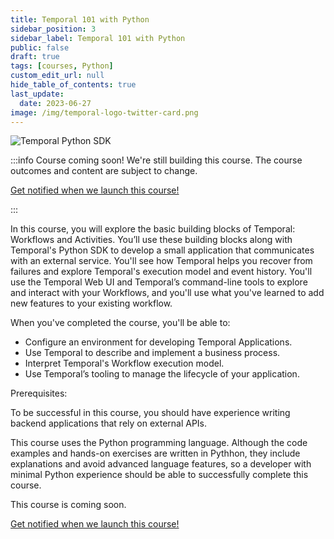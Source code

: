 ```yaml
---
title: Temporal 101 with Python
sidebar_position: 3
sidebar_label: Temporal 101 with Python
public: false
draft: true
tags: [courses, Python]
custom_edit_url: null
hide_table_of_contents: true
last_update:
  date: 2023-06-27
image: /img/temporal-logo-twitter-card.png
---
```


<!-- Generated Jun 27 2023 -->
<!-- DO NOT edit this file directly. -->

![Temporal Python SDK](/img/sdk_banners/banner_python.png)

:::info Course coming soon!
We're still building this course. The course outcomes and content are subject to change.

<a className="button button--primary" href="https://pages.temporal.io/get-updates-education">Get notified when we launch this course!</a>

:::

In this course, you will explore the basic building blocks of Temporal: Workflows and Activities. You’ll use these building blocks along with Temporal's Python SDK to develop a small application that communicates with an external service. You'll see how Temporal helps you recover from failures and explore Temporal's execution model and event history. You'll use the Temporal Web UI and Temporal’s command-line tools to explore and interact with your Workflows, and you'll use what you've learned to add new features to your existing workflow.

When you've completed the course, you'll be able to:

- Configure an environment for developing Temporal Applications.
- Use Temporal to describe and implement a business process.
- Interpret Temporal's Workflow execution model.
- Use Temporal’s tooling to manage the lifecycle of your application.

Prerequisites:

To be successful in this course, you should have experience writing backend applications that rely on external APIs.

This course uses the Python programming language. Although the code examples and hands-on exercises are written in Pythhon, they include explanations and avoid advanced language features, so a developer with minimal Python experience should be able to successfully complete this course.

This course is coming soon.

 <a className="button button--primary" href="https://pages.temporal.io/get-updates-education">Get notified when we launch this course!</a> 
